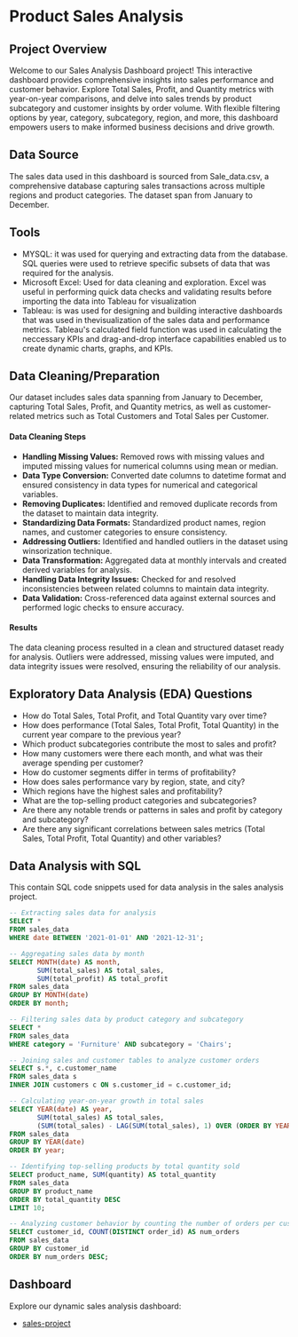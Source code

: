 # Product Sales Analysis


## Project Overview

Welcome to our Sales Analysis Dashboard project! This interactive dashboard provides comprehensive insights into sales performance and customer behavior. Explore Total Sales, Profit, and Quantity metrics with year-on-year comparisons, and delve into sales trends by product subcategory and customer insights by order volume. With flexible filtering options by year, category, subcategory, region, and more, this dashboard empowers users to make informed business decisions and drive growth.

## Data Source

The sales data used in this dashboard is sourced from Sale_data.csv, a comprehensive database capturing sales transactions across multiple regions and product categories. The dataset span from January to December. 

## Tools
- MYSQL: it was used for querying and extracting data from the database. SQL queries were used to retrieve specific subsets of data that was required for the analysis.
- Microsoft Excel: Used for data cleaning and exploration. Excel was useful in performing quick data checks and validating results before importing the data into Tableau for visualization
- Tableau: is was used for designing and building interactive dashboards that was used in thevisualization of the sales data and performance metrics. Tableau's calculated field function was used in calculating the neccessary KPIs and drag-and-drop interface capabilities enabled us to create dynamic charts, graphs, and KPIs.

## Data Cleaning/Preparation


Our dataset includes sales data spanning from January to December, capturing Total Sales, Profit, and Quantity metrics, as well as customer-related metrics such as Total Customers and Total Sales per Customer.

#### Data Cleaning Steps
- **Handling Missing Values:** Removed rows with missing values and imputed missing values for numerical columns using mean or median.
- **Data Type Conversion:** Converted date columns to datetime format and ensured consistency in data types for numerical and categorical variables.
- **Removing Duplicates:** Identified and removed duplicate records from the dataset to maintain data integrity.
- **Standardizing Data Formats:** Standardized product names, region names, and customer categories to ensure consistency.
- **Addressing Outliers:** Identified and handled outliers in the dataset using winsorization technique.
- **Data Transformation:** Aggregated data at monthly intervals and created derived variables for analysis.
- **Handling Data Integrity Issues:** Checked for and resolved inconsistencies between related columns to maintain data integrity.
- **Data Validation:** Cross-referenced data against external sources and performed logic checks to ensure accuracy.

#### Results
The data cleaning process resulted in a clean and structured dataset ready for analysis. Outliers were addressed, missing values were imputed, and data integrity issues were resolved, ensuring the reliability of our analysis.

## Exploratory Data Analysis (EDA) Questions
- How do Total Sales, Total Profit, and Total Quantity vary over time?
- How does performance (Total Sales, Total Profit, Total Quantity) in the current year compare to the previous year?
- Which product subcategories contribute the most to sales and profit?
- How many customers were there each month, and what was their average spending per customer?
- How do customer segments differ in terms of profitability?
- How does sales performance vary by region, state, and city?
- Which regions have the highest sales and profitability?
- What are the top-selling product categories and subcategories?
- Are there any notable trends or patterns in sales and profit by category and subcategory?
- Are there any significant correlations between sales metrics (Total Sales, Total Profit, Total Quantity) and other variables?


## Data Analysis with SQL

This contain SQL code snippets used for data analysis in the sales analysis project.



```sql
-- Extracting sales data for analysis
SELECT *
FROM sales_data
WHERE date BETWEEN '2021-01-01' AND '2021-12-31';

-- Aggregating sales data by month
SELECT MONTH(date) AS month, 
       SUM(total_sales) AS total_sales,
       SUM(total_profit) AS total_profit
FROM sales_data
GROUP BY MONTH(date)
ORDER BY month;

-- Filtering sales data by product category and subcategory
SELECT *
FROM sales_data
WHERE category = 'Furniture' AND subcategory = 'Chairs';

-- Joining sales and customer tables to analyze customer orders
SELECT s.*, c.customer_name
FROM sales_data s
INNER JOIN customers c ON s.customer_id = c.customer_id;

-- Calculating year-on-year growth in total sales
SELECT YEAR(date) AS year, 
       SUM(total_sales) AS total_sales,
       (SUM(total_sales) - LAG(SUM(total_sales), 1) OVER (ORDER BY YEAR(date))) / LAG(SUM(total_sales), 1) OVER (ORDER BY YEAR(date)) AS yoy_growth
FROM sales_data
GROUP BY YEAR(date)
ORDER BY year;

-- Identifying top-selling products by total quantity sold
SELECT product_name, SUM(quantity) AS total_quantity
FROM sales_data
GROUP BY product_name
ORDER BY total_quantity DESC
LIMIT 10;

-- Analyzing customer behavior by counting the number of orders per customer
SELECT customer_id, COUNT(DISTINCT order_id) AS num_orders
FROM sales_data
GROUP BY customer_id
ORDER BY num_orders DESC;

```
## Dashboard
Explore our dynamic sales analysis dashboard:
- [sales-project](https://github.com/Timmycode1/Sales-Dashboard/blob/main/Sales%20Project.twbx)
